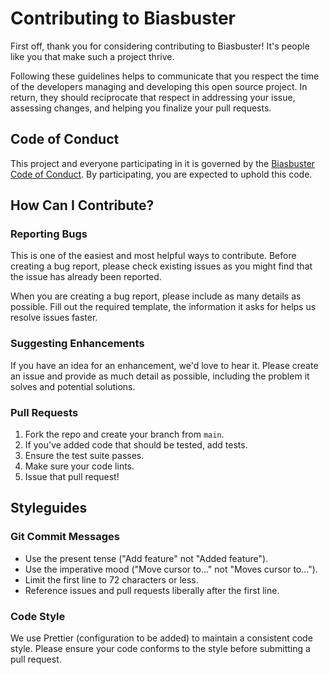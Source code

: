 # Contributing to Biasbuster

First off, thank you for considering contributing to Biasbuster! It's people like you that make such a project thrive.

Following these guidelines helps to communicate that you respect the time of the developers managing and developing this open source project. In return, they should reciprocate that respect in addressing your issue, assessing changes, and helping you finalize your pull requests.

## Code of Conduct

This project and everyone participating in it is governed by the [Biasbuster Code of Conduct](CODE_OF_CONDUCT.md). By participating, you are expected to uphold this code.

## How Can I Contribute?

### Reporting Bugs

This is one of the easiest and most helpful ways to contribute. Before creating a bug report, please check existing issues as you might find that the issue has already been reported.

When you are creating a bug report, please include as many details as possible. Fill out the required template, the information it asks for helps us resolve issues faster.

### Suggesting Enhancements

If you have an idea for an enhancement, we'd love to hear it. Please create an issue and provide as much detail as possible, including the problem it solves and potential solutions.

### Pull Requests

1.  Fork the repo and create your branch from `main`.
2.  If you've added code that should be tested, add tests.
3.  Ensure the test suite passes.
4.  Make sure your code lints.
5.  Issue that pull request!

## Styleguides

### Git Commit Messages

-   Use the present tense ("Add feature" not "Added feature").
-   Use the imperative mood ("Move cursor to..." not "Moves cursor to...").
-   Limit the first line to 72 characters or less.
-   Reference issues and pull requests liberally after the first line.

### Code Style

We use Prettier (configuration to be added) to maintain a consistent code style. Please ensure your code conforms to the style before submitting a pull request.
